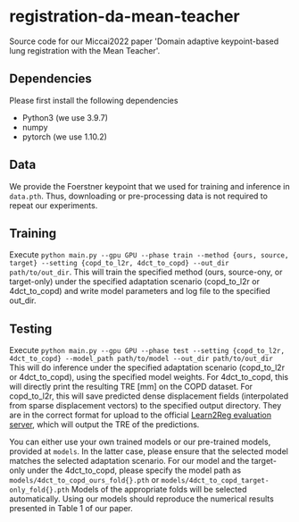 # registration-da-mean-teacher
Source code for our Miccai2022 paper 'Domain adaptive keypoint-based lung registration with the Mean Teacher'.

## Dependencies
Please first install the following dependencies
* Python3 (we use 3.9.7)
* numpy
* pytorch (we use 1.10.2)

## Data
We provide the Foerstner keypoint that we used for training and inference in `data.pth`.
Thus, downloading or pre-processing data is not required to repeat our experiments.

## Training
Execute `python main.py --gpu GPU --phase train --method {ours, source, target} --setting {copd_to_l2r, 4dct_to_copd} --out_dir path/to/out_dir`.
This will train the specified method (ours, source-ony, or target-only) under the specified adaptation scenario (copd_to_l2r or 4dct_to_copd) and write model parameters and log file to the specified out_dir.

## Testing
Execute `python main.py --gpu GPU --phase test --setting {copd_to_l2r, 4dct_to_copd} --model_path path/to/model --out_dir path/to/out_dir`
This will do inference under the specified adaptation scenario (copd_to_l2r or 4dct_to_copd), using the specified model weights.
For 4dct_to_copd, this will directly print the resulting TRE [mm] on the COPD dataset.
For copd_to_l2r, this will save predicted dense displacement fields (interpolated from sparse displacement vectors) to the specified output directory.
They are in the correct format for upload to the official [Learn2Reg evaluation server](https://learn2reg.grand-challenge.org/Submission/), which will output the TRE of the predictions.

You can either use your own trained models or our pre-trained models, provided at `models`.
In the latter case, please ensure that the selected model matches the selected adaptation scenario.
For our model and the target-only under the 4dct_to_copd, please specify the model path as `models/4dct_to_copd_ours_fold{}.pth` or `models/4dct_to_copd_target-only_fold{}.pth`
Models of the appropriate folds will be selected automatically.
Using our models should reproduce the numerical results presented in Table 1 of our paper.
